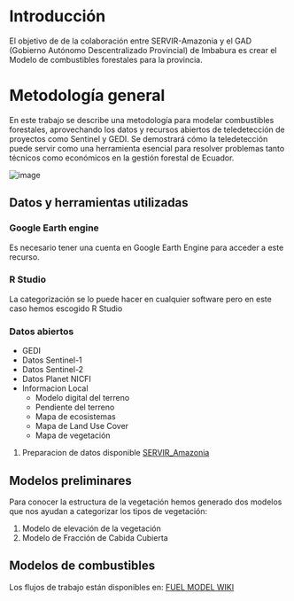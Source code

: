 # Introducción
El objetivo de de la colaboración entre SERVIR-Amazonia y el GAD (Gobierno Autónomo Descentralizado Provincial) de Imbabura es crear el Modelo de combustibles forestales para la provincia.

# Metodología general
En este trabajo se describe una metodología para modelar combustibles forestales, aprovechando los datos y recursos abiertos de teledetección de proyectos como Sentinel y GEDI. Se demostrará cómo la teledetección puede servir como una herramienta esencial para resolver problemas tanto técnicos como económicos en la gestión forestal de Ecuador.

![image](https://github.com/user-attachments/assets/2373fecf-c008-4847-a92a-23aa1c19416a)

## Datos y herramientas utilizadas
### Google Earth engine
Es necesario tener una cuenta en Google Earth Engine para acceder a este recurso.
### R Studio
La categorización se lo puede hacer en cualquier software pero en este caso hemos escogido R Studio
### Datos abiertos
* GEDI
* Datos Sentinel-1
* Datos Sentinel-2
* Datos Planet NICFI
* Informacion Local 
    * Modelo digital del terreno 
    * Pendiente del terreno
    * Mapa de ecosistemas
    * Mapa de Land Use Cover
    * Mapa de vegetación
1. Preparacion de datos disponible [SERVIR_Amazonia](https://github.com/SERVIR-Amazonia/imbabura/tree/master/1_generacion_imagenes)
   
## Modelos preliminares
Para conocer la estructura de la vegetación hemos generado dos modelos que nos ayudan a categorizar los tipos de vegetación:

 1. Modelo de elevación de la vegetación
 2. Modelo de Fracción de Cabida Cubierta
## Modelos de combustibles 
Los flujos de trabajo están disponibles en: [FUEL MODEL WIKI](https://github.com/LoreCaizaMorales/FUEL_MODEL/wiki)

